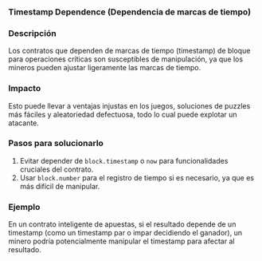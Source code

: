 ### Timestamp Dependence (Dependencia de marcas de tiempo)

### Descripción
Los contratos que dependen de marcas de tiempo (timestamp) de bloque para operaciones críticas son susceptibles de manipulación, ya que los mineros pueden ajustar ligeramente las marcas de tiempo.

### Impacto
Esto puede llevar a ventajas injustas en los juegos, soluciones de puzzles más fáciles y aleatoriedad defectuosa, todo lo cual puede explotar un atacante.

### Pasos para solucionarlo
1. Evitar depender de `block.timestamp` o `now` para funcionalidades cruciales del contrato.
2. Usar `block.number` para el registro de tiempo si es necesario, ya que es más difícil de manipular.

### Ejemplo
En un contrato inteligente de apuestas, si el resultado depende de un timestamp (como un timestamp par o impar decidiendo el ganador), un minero podría potencialmente manipular el timestamp para afectar al resultado.